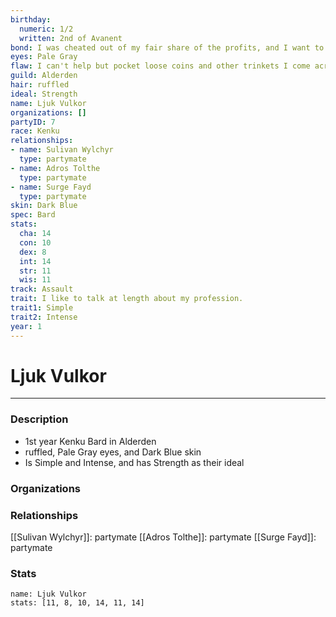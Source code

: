 ```yaml
---
birthday:
  numeric: 1/2
  written: 2nd of Avanent
bond: I was cheated out of my fair share of the profits, and I want to get my due.
eyes: Pale Gray
flaw: I can't help but pocket loose coins and other trinkets I come across.
guild: Alderden
hair: ruffled
ideal: Strength
name: Ljuk Vulkor
organizations: []
partyID: 7
race: Kenku
relationships:
- name: Sulivan Wylchyr
  type: partymate
- name: Adros Tolthe
  type: partymate
- name: Surge Fayd
  type: partymate
skin: Dark Blue
spec: Bard
stats:
  cha: 14
  con: 10
  dex: 8
  int: 14
  str: 11
  wis: 11
track: Assault
trait: I like to talk at length about my profession.
trait1: Simple
trait2: Intense
year: 1
---
```

# Ljuk Vulkor
---
### Description
- 1st year Kenku Bard in Alderden
- ruffled, Pale Gray eyes, and Dark Blue skin
- Is Simple and Intense, and has Strength as their ideal

### Organizations
### Relationships
[[Sulivan Wylchyr]]: partymate
[[Adros Tolthe]]: partymate
[[Surge Fayd]]: partymate
### Stats
```statblock
name: Ljuk Vulkor
stats: [11, 8, 10, 14, 11, 14]
```
